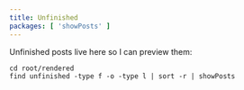 ```yaml
---
title: Unfinished
packages: [ 'showPosts' ]
---
```


Unfinished posts live here so I can preview them:

```{.unwrap pipe="sh | pandoc -t json"}
cd root/rendered
find unfinished -type f -o -type l | sort -r | showPosts
```
